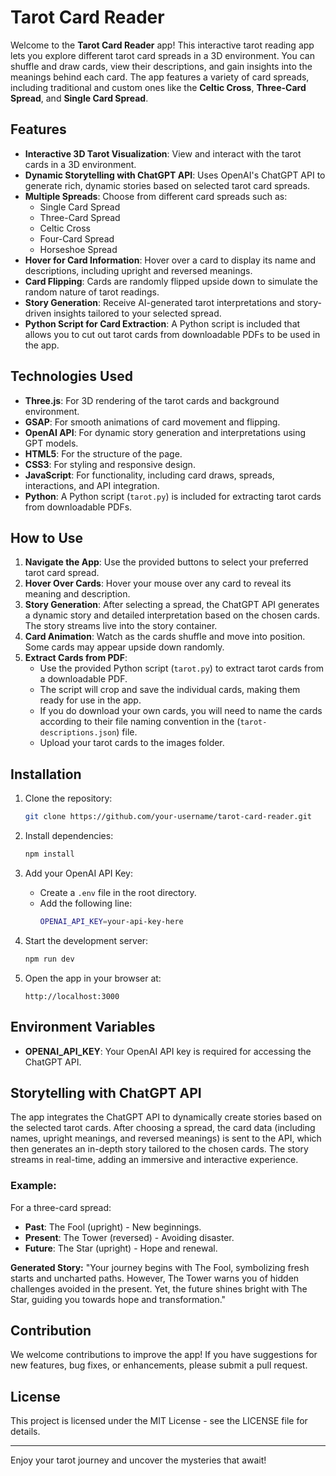 # Tarot Card Reader

Welcome to the **Tarot Card Reader** app! This interactive tarot reading app lets you explore different tarot card spreads in a 3D environment. You can shuffle and draw cards, view their descriptions, and gain insights into the meanings behind each card. The app features a variety of card spreads, including traditional and custom ones like the **Celtic Cross**, **Three-Card Spread**, and **Single Card Spread**.

## Features

- **Interactive 3D Tarot Visualization**: View and interact with the tarot cards in a 3D environment.
- **Dynamic Storytelling with ChatGPT API**: Uses OpenAI's ChatGPT API to generate rich, dynamic stories based on selected tarot card spreads.
- **Multiple Spreads**: Choose from different card spreads such as:
  - Single Card Spread
  - Three-Card Spread
  - Celtic Cross
  - Four-Card Spread
  - Horseshoe Spread
- **Hover for Card Information**: Hover over a card to display its name and descriptions, including upright and reversed meanings.
- **Card Flipping**: Cards are randomly flipped upside down to simulate the random nature of tarot readings.
- **Story Generation**: Receive AI-generated tarot interpretations and story-driven insights tailored to your selected spread.
- **Python Script for Card Extraction**: A Python script is included that allows you to cut out tarot cards from downloadable PDFs to be used in the app.

## Technologies Used

- **Three.js**: For 3D rendering of the tarot cards and background environment.
- **GSAP**: For smooth animations of card movement and flipping.
- **OpenAI API**: For dynamic story generation and interpretations using GPT models.
- **HTML5**: For the structure of the page.
- **CSS3**: For styling and responsive design.
- **JavaScript**: For functionality, including card draws, spreads, interactions, and API integration.
- **Python**: A Python script (`tarot.py`) is included for extracting tarot cards from downloadable PDFs.

## How to Use

1. **Navigate the App**: Use the provided buttons to select your preferred tarot card spread.
2. **Hover Over Cards**: Hover your mouse over any card to reveal its meaning and description.
3. **Story Generation**: After selecting a spread, the ChatGPT API generates a dynamic story and detailed interpretation based on the chosen cards. The story streams live into the story container.
4. **Card Animation**: Watch as the cards shuffle and move into position. Some cards may appear upside down randomly.
5. **Extract Cards from PDF**:
   - Use the provided Python script (`tarot.py`) to extract tarot cards from a downloadable PDF.
   - The script will crop and save the individual cards, making them ready for use in the app.
   - If you do download your own cards, you will need to name the cards according to their file naming convention in the (`tarot-descriptions.json`) file.
   - Upload your tarot cards to the images folder.

## Installation

1. Clone the repository:

   ```bash
   git clone https://github.com/your-username/tarot-card-reader.git
   ```

2. Install dependencies:

   ```bash
   npm install
   ```

3. Add your OpenAI API Key:
   - Create a `.env` file in the root directory.
   - Add the following line:
     ```bash
     OPENAI_API_KEY=your-api-key-here
     ```

4. Start the development server:

   ```bash
   npm run dev
   ```

5. Open the app in your browser at:
   ```
   http://localhost:3000
   ```

## Environment Variables

- **OPENAI_API_KEY**: Your OpenAI API key is required for accessing the ChatGPT API.

## Storytelling with ChatGPT API

The app integrates the ChatGPT API to dynamically create stories based on the selected tarot cards. After choosing a spread, the card data (including names, upright meanings, and reversed meanings) is sent to the API, which then generates an in-depth story tailored to the chosen cards. The story streams in real-time, adding an immersive and interactive experience.

### Example:
For a three-card spread:
- **Past**: The Fool (upright) - New beginnings.
- **Present**: The Tower (reversed) - Avoiding disaster.
- **Future**: The Star (upright) - Hope and renewal.

**Generated Story:**
"Your journey begins with The Fool, symbolizing fresh starts and uncharted paths. However, The Tower warns you of hidden challenges avoided in the present. Yet, the future shines bright with The Star, guiding you towards hope and transformation."

## Contribution

We welcome contributions to improve the app! If you have suggestions for new features, bug fixes, or enhancements, please submit a pull request.

## License

This project is licensed under the MIT License - see the LICENSE file for details.

---
Enjoy your tarot journey and uncover the mysteries that await!
